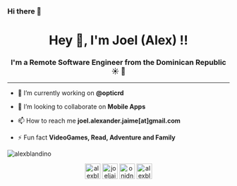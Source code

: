 ### Hi there 👋

<!--
**JoelJaimeB/joeljaimeb** is a ✨ _special_ ✨ repository because its `README.md` (this file) appears on your GitHub profile.

Here are some ideas to get you started:

- 🔭 I’m currently working on ...
- 🌱 I’m currently learning ...
- 👯 I’m looking to collaborate on ...
- 🤔 I’m looking for help with ...
- 💬 Ask me about ...
- 📫 How to reach me: ...
- 😄 Pronouns: ...
- ⚡ Fun fact: ...
-->

<h1 align="center">Hey 👋, I'm Joel (Alex) !!</h1>
<h3 align="center">I'm a Remote Software Engineer from the Dominican Republic ☀️ 🌴</h3>
<hr/>

- 🔭 I’m currently working on **@opticrd**

- 👯 I’m looking to collaborate on **Mobile Apps**

- 📫 How to reach me **joel.alexander.jaime[at]gmail.com**

- ⚡ Fun fact **VideoGames, Read, Adventure and Family**

<img src="https://github-readme-stats.vercel.app/api?username=alexblandino&show_icons=true" alt="alexblandino" /> </p>

<p align="center">
<a href="https://twitter.com/alexblandinoo" target="blank"><img align="center" src="https://cdn.jsdelivr.net/npm/simple-icons@3.0.1/icons/twitter.svg" alt="alexblandinoo" height="35" width="35" /></a>
<a href="https://linkedin.com/in/joeljaimeb" target="blank"><img align="center" src="https://cdn.jsdelivr.net/npm/simple-icons@3.0.1/icons/linkedin.svg" alt="joeljaimeb" height="35" width="35" /></a>
<a href="https://fb.com/onidnalbj" target="blank"><img align="center" src="https://cdn.jsdelivr.net/npm/simple-icons@3.0.1/icons/facebook.svg" alt="onidnalbj" height="35" width="35" /></a>
<a href="https://instagram.com/alexblandino" target="blank"><img align="center" src="https://cdn.jsdelivr.net/npm/simple-icons@3.0.1/icons/instagram.svg" alt="alexblandino" height="35" width="35" /></a>
</p>
